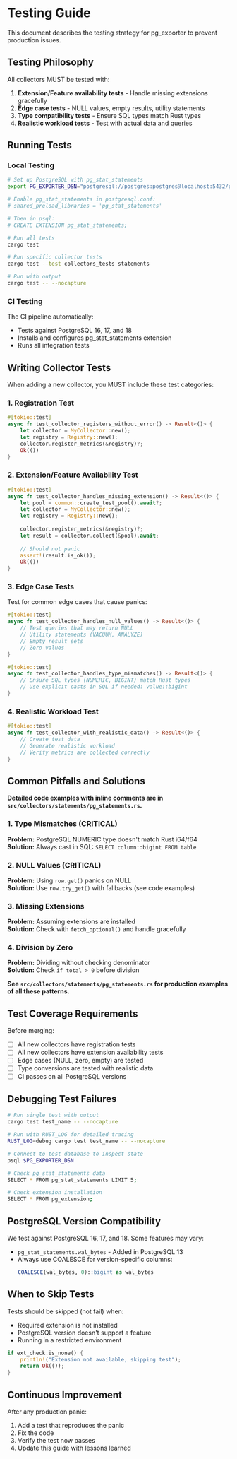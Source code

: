 # Testing Guide

This document describes the testing strategy for pg_exporter to prevent production issues.

## Testing Philosophy

All collectors MUST be tested with:
1. **Extension/Feature availability tests** - Handle missing extensions gracefully
2. **Edge case tests** - NULL values, empty results, utility statements
3. **Type compatibility tests** - Ensure SQL types match Rust types
4. **Realistic workload tests** - Test with actual data and queries

## Running Tests

### Local Testing

```bash
# Set up PostgreSQL with pg_stat_statements
export PG_EXPORTER_DSN="postgresql://postgres:postgres@localhost:5432/postgres"

# Enable pg_stat_statements in postgresql.conf:
# shared_preload_libraries = 'pg_stat_statements'

# Then in psql:
# CREATE EXTENSION pg_stat_statements;

# Run all tests
cargo test

# Run specific collector tests
cargo test --test collectors_tests statements

# Run with output
cargo test -- --nocapture
```

### CI Testing

The CI pipeline automatically:
- Tests against PostgreSQL 16, 17, and 18
- Installs and configures pg_stat_statements extension
- Runs all integration tests

## Writing Collector Tests

When adding a new collector, you MUST include these test categories:

### 1. Registration Test
```rust
#[tokio::test]
async fn test_collector_registers_without_error() -> Result<()> {
    let collector = MyCollector::new();
    let registry = Registry::new();
    collector.register_metrics(&registry)?;
    Ok(())
}
```

### 2. Extension/Feature Availability Test
```rust
#[tokio::test]
async fn test_collector_handles_missing_extension() -> Result<()> {
    let pool = common::create_test_pool().await?;
    let collector = MyCollector::new();
    let registry = Registry::new();
    
    collector.register_metrics(&registry)?;
    let result = collector.collect(&pool).await;
    
    // Should not panic
    assert!(result.is_ok());
    Ok(())
}
```

### 3. Edge Case Tests

Test for common edge cases that cause panics:

```rust
#[tokio::test]
async fn test_collector_handles_null_values() -> Result<()> {
    // Test queries that may return NULL
    // Utility statements (VACUUM, ANALYZE)
    // Empty result sets
    // Zero values
}

#[tokio::test]
async fn test_collector_handles_type_mismatches() -> Result<()> {
    // Ensure SQL types (NUMERIC, BIGINT) match Rust types
    // Use explicit casts in SQL if needed: value::bigint
}
```

### 4. Realistic Workload Test
```rust
#[tokio::test]
async fn test_collector_with_realistic_data() -> Result<()> {
    // Create test data
    // Generate realistic workload
    // Verify metrics are collected correctly
}
```

## Common Pitfalls and Solutions

**Detailed code examples with inline comments are in `src/collectors/statements/pg_statements.rs`.**

### 1. Type Mismatches (CRITICAL)

**Problem:** PostgreSQL NUMERIC type doesn't match Rust i64/f64  
**Solution:** Always cast in SQL: `SELECT column::bigint FROM table`

### 2. NULL Values (CRITICAL)

**Problem:** Using `row.get()` panics on NULL  
**Solution:** Use `row.try_get()` with fallbacks (see code examples)

### 3. Missing Extensions

**Problem:** Assuming extensions are installed  
**Solution:** Check with `fetch_optional()` and handle gracefully

### 4. Division by Zero

**Problem:** Dividing without checking denominator  
**Solution:** Check `if total > 0` before division

**See `src/collectors/statements/pg_statements.rs` for production examples of all these patterns.**

## Test Coverage Requirements

Before merging:
- [ ] All new collectors have registration tests
- [ ] All new collectors have extension availability tests
- [ ] Edge cases (NULL, zero, empty) are tested
- [ ] Type conversions are tested with realistic data
- [ ] CI passes on all PostgreSQL versions

## Debugging Test Failures

```bash
# Run single test with output
cargo test test_name -- --nocapture

# Run with RUST_LOG for detailed tracing
RUST_LOG=debug cargo test test_name -- --nocapture

# Connect to test database to inspect state
psql $PG_EXPORTER_DSN

# Check pg_stat_statements data
SELECT * FROM pg_stat_statements LIMIT 5;

# Check extension installation
SELECT * FROM pg_extension;
```

## PostgreSQL Version Compatibility

We test against PostgreSQL 16, 17, and 18. Some features may vary:

- `pg_stat_statements.wal_bytes` - Added in PostgreSQL 13
- Always use COALESCE for version-specific columns:
  ```sql
  COALESCE(wal_bytes, 0)::bigint as wal_bytes
  ```

## When to Skip Tests

Tests should be skipped (not fail) when:
- Required extension is not installed
- PostgreSQL version doesn't support a feature
- Running in a restricted environment

```rust
if ext_check.is_none() {
    println!("Extension not available, skipping test");
    return Ok(());
}
```

## Continuous Improvement

After any production panic:
1. Add a test that reproduces the panic
2. Fix the code
3. Verify the test now passes
4. Update this guide with lessons learned
